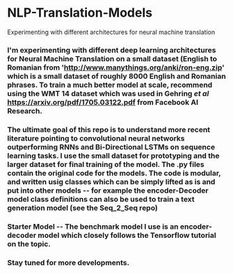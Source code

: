 # NLP-Translation-Models
Experimenting with different architectures for neural machine translation


### I'm experimenting with different deep learning architectures for Neural Machine Translation on a small dataset (English to Romanian from 'http://www.manythings.org/anki/ron-eng.zip' which is a small dataset of roughly 8000 English and Romanian phrases. To train a much better model at scale, recommend using the WMT 14 dataset which was used in Gehring *et al* https://arxiv.org/pdf/1705.03122.pdf from Facebook AI Research. 


### The ultimate goal of this repo is to understand more recent literature pointing to convolutional neural networks outperforming RNNs and Bi-Directional LSTMs on sequence learning tasks. I use the small dataset for prototyping and the larger dataset for final training of the model. The .py files contain the original code for the models. The code is modular, and written usig classes which can be simply lifted as is and put into other models -- for example the encoder-Decoder model class definitions can also be used to train a text generation model (see the Seq_2_Seq repo)

### Starter Model -- The benchmark model I use is an encoder-decoder model which closely follows the Tensorflow tutorial on the topic.

### Stay tuned for more developments. 
